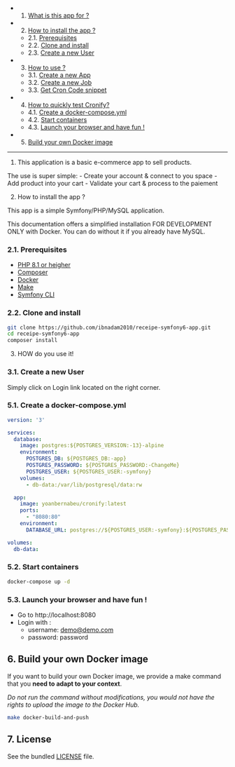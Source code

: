 
* 1. [What is this app for ?](#Whatiscronify)
* 2. [How to install the app ?](#Howtoinstalltheapp)
	* 2.1. [Prerequisites](#Prerequisites)
	* 2.2. [Clone and install](#Cloneandinstall)
	* 2.3. [Create a new User](#CreateanewUser)
* 3. [How to use ?](#Howtouse)
	* 3.1. [Create a new App](#CreateanewApp)
	* 3.2. [Create a new Job](#CreateanewJob)
	* 3.3. [Get Cron Code snippet](#GetCronCodesnippet)
* 4. [How to quickly test Cronify?](#HowtoquicklytestCronify)
	* 4.1. [ Create a docker-compose.yml](#Createadocker-compose.yml)
	* 4.2. [Start containers](#Startcontainers)
	* 4.3. [Launch your browser and have fun !](#Launchyourbrowserandhavefun)
* 5. [ Build your own Docker image](#BuildyourownDockerimage)

<!-- vscode-markdown-toc-config
	numbering=true
	autoSave=true
	/vscode-markdown-toc-config -->
<!-- /vscode-markdown-toc -->

---

1. This application is a basic e-commerce app to sell products.

The use is super simple:
    - Create your account & connect to you space
    - Add product into your cart
    - Validate your cart & process to the paiement

2. How to install the app ?

This app is a simple Symfony/PHP/MySQL application.

This documentation offers a simplified installation FOR DEVELOPMENT ONLY with Docker. You can do without it if you already have MySQL.

###  2.1. Prerequisites

- [PHP 8.1 or heigher](https://www.php.net/downloads.php)
- [Composer](https://getcomposer.org/)
- [Docker](https://www.docker.com/)
- [Make](https://www.gnu.org/software/make/)
- [Symfony CLI](https://symfony.com/download)

###  2.2. Clone and install

```bash
git clone https://github.com/ibnadam2010/receipe-symfony6-app.git
cd receipe-symfony6-app
composer install
```

3. HOW do you use it!

###  3.1. Create a new User

Simply click on Login link located on the right corner.

###  5.1. <a name='Createadocker-compose.yml'></a> Create a docker-compose.yml

```yaml
version: '3'

services:
  database:
    image: postgres:${POSTGRES_VERSION:-13}-alpine
    environment:
      POSTGRES_DB: ${POSTGRES_DB:-app}
      POSTGRES_PASSWORD: ${POSTGRES_PASSWORD:-ChangeMe}
      POSTGRES_USER: ${POSTGRES_USER:-symfony}
    volumes:
      - db-data:/var/lib/postgresql/data:rw

  app:
    image: yoanbernabeu/cronify:latest
    ports:
      - "8080:80"
    environment:
      DATABASE_URL: postgres://${POSTGRES_USER:-symfony}:${POSTGRES_PASSWORD:-ChangeMe}@database:5432/${POSTGRES_DB:-app}

volumes:
  db-data:
```

###  5.2. <a name='Startcontainers'></a>Start containers

```bash
docker-compose up -d
```

###  5.3. <a name='Launchyourbrowserandhavefun'></a>Launch your browser and have fun !

- Go to http://localhost:8080
- Login with :
	- username: demo@demo.com
	- password: password

##  6. <a name='BuildyourownDockerimage'></a> Build your own Docker image

If you want to build your own Docker image, we provide a make command that you **need to adapt to your context**.

*Do not run the command without modifications, you would not have the rights to upload the image to the Docker Hub.*

```bash
make docker-build-and-push
```

##  7. <a name='License'></a>License

See the bundled [LICENSE](LICENCE) file.